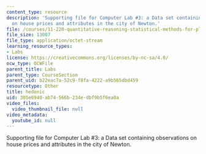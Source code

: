 ```yaml
---
content_type: resource
description: 'Supporting file for Computer Lab #3: a Data set containing observations
  on house prices and attributes in the city of Newton.'
file: /courses/11-220-quantitative-reasoning-statistical-methods-for-planners-i-spring-2009/305e6940ab74566b234edbf9b5f6ea0a_hedonic.dta
file_size: 13007
file_type: application/octet-stream
learning_resource_types:
- Labs
license: https://creativecommons.org/licenses/by-nc-sa/4.0/
ocw_type: OCWFile
parent_title: Labs
parent_type: CourseSection
parent_uid: b22eac7a-52c9-f8fa-4222-a9b565dbd459
resourcetype: Other
title: hedonic
uid: 305e6940-ab74-566b-234e-dbf9b5f6ea0a
video_files:
  video_thumbnail_file: null
video_metadata:
  youtube_id: null
---
```

Supporting file for Computer Lab #3: a Data set containing observations on house prices and attributes in the city of Newton.